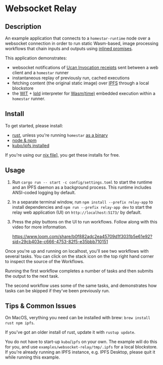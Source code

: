 # Websocket Relay

## Description

An example application that connects to a `homestar-runtime` node
over a websocket connection in order to run static Wasm-based, image
processing workflows that chain inputs and outputs using
[inlined promises][pipelines].

This application demonstrates:

  * websocket notifications of [Ucan Invocation receipts][spec-receipts] sent
    between a web client and a `homestar` runner
  * instantaneous replay of previously run, cached executions
  * fetching content (the original static image) over [IPFS][ipfs]
    through a local blockstore
  * the [WIT][wit] + [Ipld][ipld] interpreter for
    [Wasm(time)][wasmtime] embedded execution within a `homestar` runner.

## Install

To get started, please install:

* [rust][install-rust], unless you're running `homestar` [as a binary][rust-binary]
* [node & npm][install-npm]
* [kubo/ipfs installed][install-ipfs]

If you're using our [nix file](../../flake.nix)], you get these installs for
free.

## Usage

1. Run `cargo run -- start -c config/settings.toml` to start the runtime and
   an IPFS daemon as a background process. This runtime includes
   ANSI-coded logging by default.

2. In a separate terminal window, run `npm install --prefix relay-app` to
   install dependencies and `npm run --prefix relay-app dev` to start the
   relay web application (UI) on `http://localhost:5173/` by default.

3. Press the *play* buttons on the UI to run workflows. Follow along with this
   video for more information.

   https://www.loom.com/share/b0f882adc2ea45709d1f3031b5e61e92?sid=29cb403e-c666-4753-82f5-e35bbb710151

Once you're up and running on localhost, you'll see two workflows with several tasks. You can click on the stack icon on the top right hand corner to inspect the source of the Workflows.

Running the first workflow completes a number of tasks and then submits the output to the next task.

The second workflow uses some of the same tasks, and demonstrates how tasks can be skipped if they've been previously run.

## Tips & Common Issues

On MacOS, verything you need can be installed with brew: `brew install rust npm ipfs`.

If you've got an older install of rust, update it with `rustup update`.

You do not have to start-up `kubo`/`ipfs` on your own. The example will do this for you, and use `examples/websocket-relay/tmp/.ipfs` for a local blockstore. If you're already running an IPFS instance, e.g. IPFS Desktop, please quit it while running this example.

[install-ipfs]: https://docs.ipfs.tech/install/
[install-npm]: https://docs.npmjs.com/downloading-and-installing-node-js-and-npm
[install-rust]: https://www.rust-lang.org/tools/install
[ipfs]: https://ipfs.tech/
[ipld]: https://ipld.io/
[pipelines]: https://github.com/ucan-wg/invocation#9-pipelines
[rust-binary]: https://doc.rust-lang.org/book/ch01-03-hello-cargo.html#building-for-release
[spec-receipts]: https://github.com/ucan-wg/invocation#8-receipt
[wasmtime]: https://github.com/bytecodealliance/wasmtime
[wit]: https://github.com/WebAssembly/component-model/blob/main/design/mvp/WIT.md
